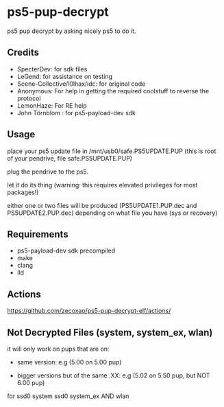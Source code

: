 # ps5-pup-decrypt
ps5 pup decrypt by asking nicely ps5 to do it. 

## Credits

* SpecterDev: for sdk files
* LeGend: for assistance on testing
* Scene-Collective/l0lhax/idc: for original code
* Anonymous: For help in getting the required coolstuff to reverse the protocol
* LemonHaze: For RE help
* John Törnblom : for ps5-payload-dev sdk

## Usage

place your ps5 update file in /mnt/usb0/safe.PS5UPDATE.PUP (this is root of your pendrive, file safe.PS5UPDATE.PUP)

plug the pendrive to the ps5.

let it do its thing (warning: this requires elevated privileges for most packages!)

either one or two files will be produced (PS5UPDATE1.PUP.dec and PS5UPDATE2.PUP.dec) depending on what file you have (sys or recovery)

## Requirements

- ps5-payload-dev sdk precompiled
- make
- clang
- lld

## Actions

https://github.com/zecoxao/ps5-pup-decrypt-elf/actions/

## Not Decrypted Files (system, system_ex, wlan)

it will only work on pups that are on:

- same version: e.g (5.00 on 5.00 pup)

- bigger versions but of the same .XX: e.g (5.02 on 5.50 pup, but NOT 6.00 pup)

for ssd0 system ssd0 system_ex AND wlan

